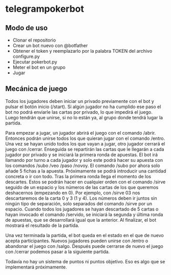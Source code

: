 # telegrampokerbot
## Modo de uso
* Clonar el repositorio
* Crear un bot nuevo con @botfather
* Obtener el token y reemplazarlo por la palabra TOKEN del archivo configure.py
* Ejecutar pokerbot.py
* Meter el bot en un grupo
* Jugar

## Mecánica de juego

Todos los jugadores deben iniciar un privado previamente con el bot y pulsar
el botón inicio (/start). Si algún jugador no ha cumplido ese paso el bot no
podrá enviarle las cartas por privado, lo que impedirá el juego. Luego
tendrán que unirse, si no lo están ya, al grupo donde tendrá lugar la
partida.

Para empezar a jugar, un jugador abrirá el juego con el comando
/abrir. Entonces podrán unirse todos los que quieran jugar con el
comando /entro. Una vez se hayan unido todos los que vayan a jugar,
otro jugador cerrará el juego con /cerrar. Enseguida se repartirán las
cartas que le llegarán a cada jugador por privado y se iniciará la
primera ronda de apuestas. El bot irá llamando por turno a cada
jugador y solo este podrá hacer su apuesta con los comandos /subo /veo
/paso /novoy. El comando /subo por ahora solo añade 5 fichas a la
apuesta. Próximamente se podrá introducir una cantidad concreta o ir
con todo. Tras la primera ronda llega el momento de los descartes.
Estos se podrán hacer en cualquier orden con el comando /sirve seguido
de un espacio y los números de las cartas de los que queremos
deshacernos (empezando en 0). Por ejemplo, con /sirve 03 nos
descartaremos de la carta 0 y 3 (1 y 4). Los números deben ir juntos
sin ningún tipo de separación, solo separados del comando /sirve por
un espacio. Cuando todos los jugadores se hayan descartado de 5 cartas
o hayan invocado el comando /servido, se iniciará la segunda y última
ronda de apuestas, que se desarrollará igual que la anterior. Al
finalizar, el bot mostrará el resultado de la partida.

Una vez terminada la partida, el bot queda en el estado en el que de
nuevo acepta participantes. Nuevos jugadores pueden unirse con /entro
o abandonar el juego con /salgo. Después puede cerrarse de nuevo el
juego con /cerrar podemos pasar a la siguiente partida.

Todavía no hay un sistema de puntos ni puntos objetivo. Eso es algo
que se implementará próximamente.


